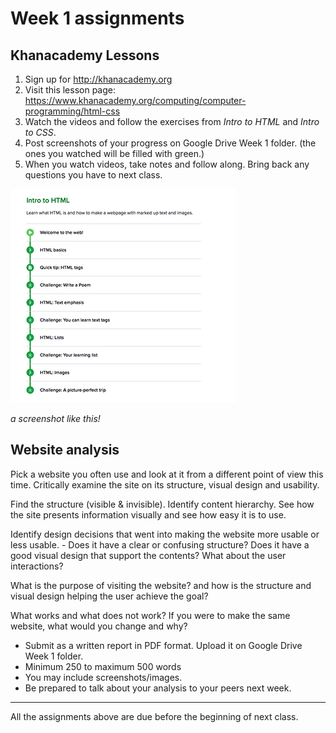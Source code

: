 # Week 1 assignments

## Khanacademy Lessons
1. Sign up for http://khanacademy.org
1. Visit this lesson page: https://www.khanacademy.org/computing/computer-programming/html-css
1. Watch the videos and follow the exercises from *Intro to HTML* and *Intro to CSS*.
1. Post screenshots of your progress on Google Drive Week 1 folder. (the ones you watched will be filled with green.)
1. When you watch videos, take notes and follow along. Bring back any questions you have to next class.

![khanacademy](../../images/khan-screenshot.png)

*a screenshot like this!*

## Website analysis
Pick a website you often use and look at it from a different point of view this time. Critically examine the site on its structure, visual design and usability.

Find the structure (visible & invisible). Identify content hierarchy. See how the site presents information visually and see how easy it is to use. 

Identify design decisions that went into making the website more usable or less usable. - Does it have a clear or confusing structure? Does it have a good visual design that support the contents? What about the user interactions?

What is the purpose of visiting the website? and how is the structure and visual design helping the user achieve the goal?

What works and what does not work? If you were to make the same website, what would you change and why? 

- Submit as a written report in PDF format. Upload it on Google Drive Week 1 folder.
- Minimum 250 to maximum 500 words
- You may include screenshots/images.
- Be prepared to talk about your analysis to your peers next week.

------
All the assignments above are due before the beginning of next class.
